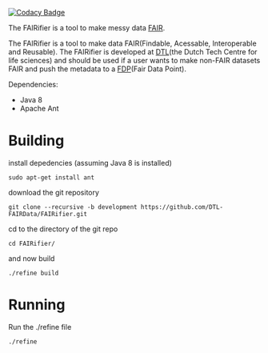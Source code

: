 [![Codacy Badge](https://api.codacy.com/project/badge/Grade/d122f3edbb6e4ebfa8c74c4b219ce3a2)](https://www.codacy.com/app/Shamanou/FAIRifier?utm_source=github.com&amp;utm_medium=referral&amp;utm_content=Shamanou/FAIRifier&amp;utm_campaign=Badge_Grade)

The FAIRifier is a tool to make messy data [FAIR](https://www.dtls.nl/fair-data/).

The FAIRifier is a tool to make data FAIR(Findable, Acessable, Interoperable and Reusable). 
The FAIRifier is developed at [DTL](https://www.dtls.nl/)(the Dutch Tech Centre for life sciences) and should be used if a user wants
to make non-FAIR datasets FAIR and push the metadata to a [FDP](https://github.com/DTL-FAIRData/FAIRDataPoint)(Fair Data Point).

Dependencies:
  - Java 8
  - Apache Ant


Building
========
install depedencies (assuming Java 8 is installed)

```
sudo apt-get install ant
```

download the git repository
```
git clone --recursive -b development https://github.com/DTL-FAIRData/FAIRifier.git
```
cd to the directory of the git repo
```
cd FAIRifier/
```
and now build
```
./refine build
```

Running
==========
Run the ./refine file
```
./refine
```
